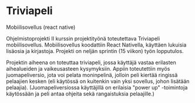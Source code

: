 # Triviapeli

Mobiilisovellus (react native)

Ohjelmistoprojekti II kurssin projektityönä toteutettava Triviapeli mobiilisovellus. Mobiilisovellus koodattiin React Nativella, käyttäen lukuisia lisäosia ja kirjastoja. Projekti on neljän sprintin (15 viikon) työn lopputulos.

Projektin aiheena on toteuttaa triviapeli, jossa käyttäjä vastaa erilasten aihealueiden ja vaikeusasteen kysymyksiin. Appiin toteutettiin myös juomapeliversio, jota voi pelata moninpelinä, jolloin peli kiertää ringissä pelaajien kesken (eli käytössä on kuitenkin vain yksi sovellus, johon lisätään pelaajia). (Juomapeliversiossa käyttäjillä on erilaisia "power up" -toimintoja käytössään ja peli antaa ohjeita sekä rangaistuksia pelaajille.)
